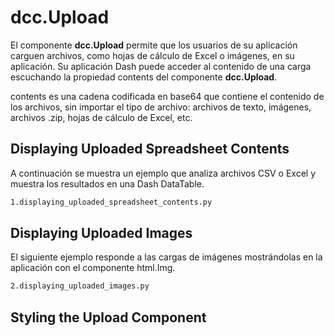 # dcc.Upload

El componente **dcc.Upload** permite que los usuarios de su aplicación carguen archivos, como hojas de cálculo de Excel o imágenes, en su aplicación. Su aplicación Dash puede acceder al contenido de una carga escuchando la propiedad contents del componente **dcc.Upload**.

contents es una cadena codificada en base64 que contiene el contenido de los archivos, sin importar el tipo de archivo: archivos de texto, imágenes, archivos .zip, hojas de cálculo de Excel, etc.

## Displaying Uploaded Spreadsheet Contents

A continuación se muestra un ejemplo que analiza archivos CSV o Excel y muestra los resultados en una Dash DataTable.

```bash
1.displaying_uploaded_spreadsheet_contents.py
```

## Displaying Uploaded Images

El siguiente ejemplo responde a las cargas de imágenes mostrándolas en la aplicación con el componente html.Img.

```bash
2.displaying_uploaded_images.py
```

## Styling the Upload Component
